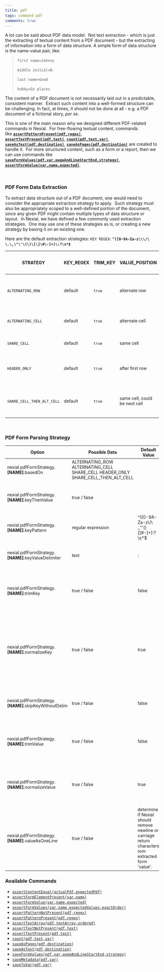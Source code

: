 ```yaml
---
title: pdf
tags: command pdf
comments: true
---
```



A lot can be said about PDF data model.  Not text extraction - which is just the extracting of textual content from a 
PDF document - but the extracting of information into a form of data structure. A simple form of data structure is 
the name-value pair, like:

> `first name=Johnny`
>
> `middle initial=B.`
>
> `last name=Good`
>
> `hobby=Go places`

The content of a PDF document is not necessarily laid out in a predictable, consistent manner.  Extract such content 
into a well-formed structure can be challenging. In fact, at times, it should not be done at all - e.g. a PDF document 
of a fictional story, _per se_.

This is one of the main reason why we designed different PDF-related commands in Nexial.  For free-flowing textual 
content, commands like [**`assertPatternPresent(pdf,regex)`**](assertPatternPresent(pdf,regex)), 
[**`assertTextPresent(pdf,text)`**](assertTextPresent(pdf,text)), [**`count(pdf,text,var)`**](count(pdf,text,var)), 
[**`saveAsText(pdf,destination)`**](saveAsText(pdf,destination)), 
[**`saveAsPages(pdf,destination)`**](saveAsPages(pdf,destination)) are created to handle it.  For more structured 
content, such as a form or a report, then we can use commands like 
[**`saveFormValues(pdf,var,pageAndLineStartEnd,strategy)`**](saveFormValues(pdf,var,pageAndLineStartEnd,strategy)), 
[**`assertFormValue(var,name,expected)`**](assertFormValue(var,name,expected)). 

<br/>

### PDF Form Data Extraction
To extract data structure out of a PDF document, one would need to consider the appropriate extraction strategy to 
apply.  Such strategy must also be appropriately scoped to a well-defined portion of the document, since any given PDF 
might contain multiple types of data structure or layout.  In Nexial, we have defined a few commonly used extraction 
strategies.  One may use one of these strategies as is, or creating a new strategy by basing it on an existing one.

Here are the default extraction strategies:
`KEY REGEX`: **`^([0-9A-Za-z\\\/\ \.\,\"\'\(\)\[\]\#\-]+)\:?\s*$`**

| STRATEGY                   | KEY_REGEX | TRIM_KEY | VALUE_POSITION                | TRIM_VALUE | VALUE MERGE AS 1 LINE | Description | Example |
| -------------------------- | --------- | -------- | ----------------------------- | ---------- | --------------------- | ----------- | ------- |
| `ALTERNATING_ROW`          | default   | `true`   | alternate row                 | `true`     | `true` | The name and value are laid out in alternating row. In the example (right), `STREET ADDRESS`would be considered in a separate row than its corresponding value `2200 West Empire Ave.,` | ![](image/pdf_01.png) |
| `ALTERNATING_CELL`         | default   | `true`   | alternate cell                | `true`     | `true` | The name and value are laid out in alternative cell. In the example (right), `Employee Gross` is presented in one cell, while its corresponding value `$1,334,694.40` is in another. | ![](image/pdf_02.png) |
| `SHARE_CELL`               | default   | `true`   | same cell                     | `true`     | `true` | Both the name and value are stored in the same cell, forming a contiguous string of text. | ![](image/pdf_03.png)|
| `HEADER_ONLY`              | default   | `true`   | after first row               | `true`     | `true` | All the name of the target data structure are laid out horizontally across the same line (like table header), while the corresponding values are laid out in subsequent lines (like CSV). | ![](image/pdf_04.png)|
| `SHARE_CELL_THEN_ALT_CELL` | default   | `true`   | same cell, could be next cell | `true`     | `true` | This is a combination of `SHARE_CELL` and `ALTERNATING_CELL`. The `SHARE_CELL`strategy is tried first, and in need be the `ALTERNATING_CELL`strategy is employed as backup. | 

<br/>

### PDF Form Parsing Strategy

| Option | Possible Data | Default Value | Description | 
| --- | --- | --- | --- | 
|nexial.pdfFormStrategy.**[NAME]**.basedOn | ALTERNATING_ROW  ALTERNATING_CELL SHARE_CELL HEADER_ONLY SHARE_CELL_THEN_ALT_CELL | |  use one of the strategies as your starting point |
|nexial.pdfFormStrategy.**[NAME]**.keyThenValue | true / false | | determine if form 'key' should appear before the corresponding 'value' |
|nexial.pdfFormStrategy.**[NAME]**.keyPattern | regular expression | ^([0-9A-Za-z\\\/\ \.\,\"\'\(\)\[\]\#\-]+)\:?\s*$ | the extraction pattern for form 'key' |
|nexial.pdfFormStrategy.**[NAME]**.keyValueDelimiter | text | : | the delimiter (or separator) between form 'key' and 'value' |
|nexial.pdfFormStrategy.**[NAME]**.trimKey | true / false | false | determine if Nexial should remove leading and ending spaces from extracted form 'key'|
|nexial.pdfFormStrategy.**[NAME]**.normalizeKey | true / false | true | determine if Nexial should remove duplicate whitespaces from extracted form 'key'. If true, FIRST or   LAST -   name would become **FIRST or LAST - name**.|
|nexial.pdfFormStrategy.**[NAME]**.skipKeyWithoutDelim|true / false|false|determine if extract form 'key' without corresponding 'value' would be removed|
|nexial.pdfFormStrategy.**[NAME]**.trimValue|true / false|false|determine if Nexial should remove leading and ending spaces from extracted form 'value'|
|nexial.pdfFormStrategy.**[NAME]**.normalizeValue|true / false|true|determine if Nexial should remove duplicate whitespaces from extracted form 'value'. |
|nexial.pdfFormStrategy.**[NAME]**.valueAsOneLine|true / false|determine if Nexial should remove newline or carriage return characters rom extracted form 'value'.|


### Available Commands
- [`assertContentEqual(actualPdf,expectedPdf)`](assertContentEqual(actualPdf,expectedPdf))
- [`assertFormElementPresent(var,name)`](assertFormElementPresent(var,name))
- [`assertFormValue(var,name,expected)`](assertFormValue(var,name,expected))
- [`assertFormValues(var,name,expectedValues,exactOrder)`](assertFormValues(var,name,expectedValues,exactOrder))
- [`assertPatternNotPresent(pdf,regex)`](assertPatternNotPresent(pdf,regex))
- [`assertPatternPresent(pdf,regex)`](assertPatternPresent(pdf,regex))
- [`assertTextArray(pdf,textArray,ordered)`](assertTextArray(pdf,textArray,ordered))
- [`assertTextNotPresent(pdf,text)`](assertTextNotPresent(pdf,text))
- [`assertTextPresent(pdf,text)`](assertTextPresent(pdf,text))
- [`count(pdf,text,var)`](count(pdf,text,var))
- [`saveAsPages(pdf,destination)`](saveAsPages(pdf,destination))
- [`saveAsText(pdf,destination)`](saveAsText(pdf,destination))
- [`saveFormValues(pdf,var,pageAndLineStartEnd,strategy)`](saveFormValues(pdf,var,pageAndLineStartEnd,strategy))
- [`saveMetadata(pdf,var)`]( saveMetadata(pdf,var))
- [`saveToVar(pdf,var)`](saveToVar(pdf,var))
